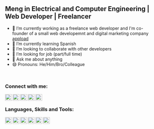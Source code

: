 ## Meng in Electrical and Computer Engineering | Web Developer | Freelancer

- 🔭 I’m currently working as a freelance web developer and I'm co-founder of a small web developemnt and digital marketing company [appload][business-website]
- 🌱 I’m currently learning Spanish
- 👯 I’m looking to collaborate with other developers
- 🤔 I’m looking for job (part/full time)
- 💬 Ask me about anything
- 😄 Pronouns: He/Him/Bro/Colleague

<br/>

### Connect with me:
[<img align="left" alt="personal-website" width="22px" src="https://www.svgrepo.com/show/40309/earth-globe.svg"/>][personal-website]
[<img align="left" alt="business-website" width="22px" src="https://appload.gr/wp-content/uploads/2021/08/Favicon_3x-120x120.png"/>][business-website]
[<img align="left" alt="facebook" width="22px" src="https://www.svgrepo.com/show/138943/facebook.svg"/>][facebook]
[<img align="left" alt="instagram" width="22px" src="https://www.svgrepo.com/show/157806/instagram.svg"/>][instagram]
[<img align="left" alt="linkedin" width="22px" src="https://www.svgrepo.com/show/138936/linkedin.svg"/>][linkedin]

<br/>

### Languages, Skills and Tools:

<img align="left" alt="html" width="22px" src="https://www.svgrepo.com/show/353884/html-5.svg" />
<img align="left" alt="css" width="22px" src="https://www.svgrepo.com/show/349330/css3.svg" />
<img align="left" alt="js" width="22px" src="https://www.svgrepo.com/show/349419/javascript.svg" />
<img align="left" alt="react" width="22px" src="https://www.svgrepo.com/show/354259/react.svg" />
<img align="left" alt="node" width="22px" src="https://www.svgrepo.com/show/303266/nodejs-icon-logo.svg" />
<img align="left" alt="sql" width="22px" src="https://www.svgrepo.com/show/341068/sql.svg" />
<img align="left" alt="wordpress" width="22px" src="https://www.svgrepo.com/show/349568/wordpress.svg />
<img align="left" alt="linux" width="22px" src="https://www.svgrepo.com/show/354004/linux-tux.svg />

<br/>
<br/>
      
[business-website]: https://appload.gr
[personal-website]: https://lvarnavas.com      
[facebook]: https://facebook.com/lampros.varnavas
[instagram]: https://instagram.com/lvarnavas
[linkedin]: https://www.linkedin.com/in/lampros-varnavas-341a68223
